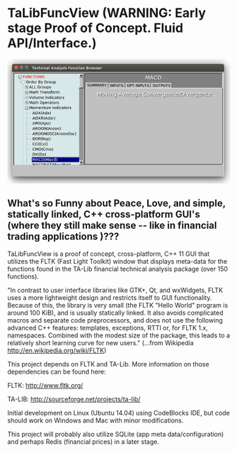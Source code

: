 # TaLibFuncView (WARNING: Early stage Proof of Concept. Fluid API/Interface.)

![initial screen shot](https://github.com/jsoprych/TaLibFuncView/blob/master/doc/img/screenshot-20150129.png)

## What's so Funny about Peace, Love, and simple, statically linked, C++ cross-platform GUI's (where they still make sense -- like in financial trading applications )???

TaLibFuncView is a proof of concept, cross-platform, C++ 11 GUI that utilizes the FLTK (Fast Light Toolkit) window that displays meta-data for the functions found in the TA-Lib financial technical analysis package (over 150 functions).  


"In contrast to user interface libraries like GTK+, Qt, and wxWidgets, FLTK uses a more lightweight design and restricts itself to GUI functionality. Because of this, the library is very small (the FLTK "Hello World" program is around 100 KiB), and is usually statically linked. It also avoids complicated macros and separate code preprocessors, and does not use the following advanced C++ features: templates, exceptions, RTTI or, for FLTK 1.x, namespaces. Combined with the modest size of the package, this leads to a relatively short learning curve for new users."
(...from Wikipedia http://en.wikipedia.org/wiki/FLTK)

This project depends on FLTK and TA-Lib. More information on those dependencies can be found here:


FLTK: http://www.fltk.org/

TA-LIB: http://sourceforge.net/projects/ta-lib/

Initial development on Linux (Ubuntu 14.04) using CodeBlocks IDE, but code should work on Windows and Mac with minor modifications. 

This project will probably also utilize SQLite (app meta data/configuration) and perhaps Redis (financial prices) in a later stage.
